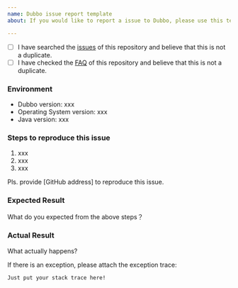 ```yaml
---
name: Dubbo issue report template
about: If you would like to report a issue to Dubbo, please use this template.

---
```


- [ ] I have searched the [issues](https://github.com/apache/dubbo/issues) of this repository and believe that this is not a duplicate.
- [ ] I have checked the [FAQ](https://github.com/apache/dubbo/blob/master/FAQ.md) of this repository and believe that this is not a duplicate.

### Environment

* Dubbo version: xxx
* Operating System version: xxx
* Java version: xxx

### Steps to reproduce this issue

1. xxx
2. xxx
3. xxx

Pls. provide [GitHub address] to reproduce this issue.

### Expected Result

What do you expected from the above steps？

### Actual Result

What actually happens?

If there is an exception, please attach the exception trace:

```
Just put your stack trace here!
```
